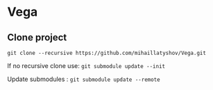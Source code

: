 # Vega

## Clone project
` git clone --recursive https://github.com/mihaillatyshov/Vega.git `

If no recursive clone use: ` git submodule update --init `

Update submodules : ` git submodule update --remote `